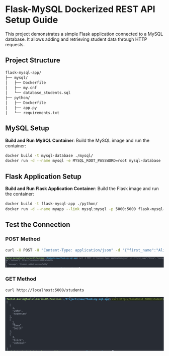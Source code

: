 # Flask-MySQL Dockerized REST API Setup Guide


This project demonstrates a simple Flask application connected to a MySQL database. It allows adding and retrieving student data through HTTP requests.

## Project Structure

```
flask-mysql-app/
├── mysql/
│   ├── Dockerfile
│   ├── my.cnf
│   └── database_students.sql
├── python/
│   ├── Dockerfile
│   ├── app.py
│   └── requirements.txt
```

## MySQL Setup

 **Build and Run MySQL Container**: Build the MySQL image and run the container:

   ```bash
   docker build -t mysql-database ./mysql/
   docker run -d --name mysql -e MYSQL_ROOT_PASSWORD=root mysql-database
   ```

## Flask Application Setup

**Build and Run Flask Application Container**: Build the Flask image and run the container:

   ```bash
   docker build -t flask-mysql-app ./python/
   docker run -d --name myapp --link mysql:mysql -p 5000:5000 flask-mysql-app
   ```

## Test the Connection


### POST Method

```bash
curl -X POST -H "Content-Type: application/json" -d '{"first_name":"Alice", "surname":"Johnson"}' http://localhost:5000/students
```

![output](./images/1.png)

### GET Method

```bash
curl http://localhost:5000/students
```
![output](./images/2.png)
